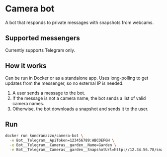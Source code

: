 # Camera bot

A bot that responds to private messages with snapshots from webcams. 

## Supported messengers

Currently supports Telegram only. 

## How it works

Can be run in Docker or as a standalone app. Uses long-polling to get updates from the messenger, so no external IP is needed. 

1. A user sends a message to the bot.
2. If the message is not a camera name, the bot sends a list of valid camera names.
3. Otherwise, the bot downloads a snapshot and sends it to the user.

## Run

```bash
docker run kondranazzo/camera-bot \
  -e Bot__Telegram__ApiToken=123456789:ABCDEFGH \
  -e Bot__Telegram__Cameras__garden__Name=Garden \
  -e Bot__Telegram__Cameras__garden__SnapshotUrl=http://12.34.56.78/snapshot.jpg
```
